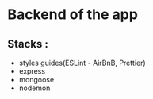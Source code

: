 # Backend of the app

## Stacks :
- styles guides(ESLint - AirBnB, Prettier)
- express
- mongoose
- nodemon

